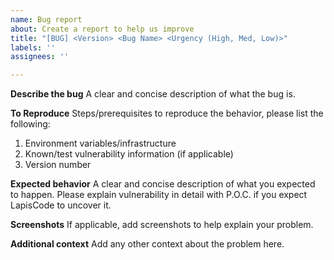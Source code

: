 ```yaml
---
name: Bug report
about: Create a report to help us improve
title: "[BUG] <Version> <Bug Name> <Urgency (High, Med, Low)>"
labels: ''
assignees: ''

---
```


**Describe the bug**
A clear and concise description of what the bug is.

**To Reproduce**
Steps/prerequisites to reproduce the behavior, please list the following:
1. Environment variables/infrastructure
2. Known/test vulnerability information (if applicable)
3. Version number

**Expected behavior**
A clear and concise description of what you expected to happen.
Please explain vulnerability in detail with P.O.C. if you expect LapisCode to uncover it.

**Screenshots**
If applicable, add screenshots to help explain your problem.

**Additional context**
Add any other context about the problem here.
